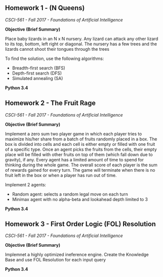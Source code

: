 ## Homework 1 - (N Queens)

*CSCI-561 - Fall 2017 - Foundations of Artificial Intelligence* 

**Objective (Brief Summary)**

Place baby lizards in an N x N nursery. Any lizard can attack any other lizard to its top, bottom, left right or diagonal. The nursery has a few trees and the lizards cannot shoot their tongues through the trees 

To find the solution, use the following algorithms: 
- Breadth-first search (BFS) 
- Depth-first search (DFS) 
- Simulated annealing (SA)

**Python 3.4**


## Homework 2 - The Fruit Rage

*CSCI-561 - Fall 2017 - Foundations of Artificial Intelligence* 

**Objective (Brief Summary)**

Implement a zero sum two player game in which each player tries to maximize his/her share from a batch of fruits randomly placed in a box. The box is divided into cells and each cell is either empty or filled with one fruit of a specific type. Once an agent picks the fruits from the cells, their empty place will be filled with other fruits on top of them (which fall down due to gravity), if any. Every agent has a limited amount of time to spend for thinking during the whole game. The overall score of each player is the sum of rewards gained for every turn. The game will terminate when there is no fruit left in the box or when a player has run out of time.

Implement 2 agents:
- Random agent: selects a random legal move on each turn
- Minimax agent with no alpha-beta and lookahead depth limited to 3

**Python 3.4**



## Homework 3 - First Order Logic (FOL) Resolution

*CSCI-561 - Fall 2017 - Foundations of Artificial Intelligence* 

**Objective (Brief Summary)**

Implemnet a highly optimized ineference engine. Create the Knowledge Base and use FOL Resolution for each input query

**Python 3.4**

